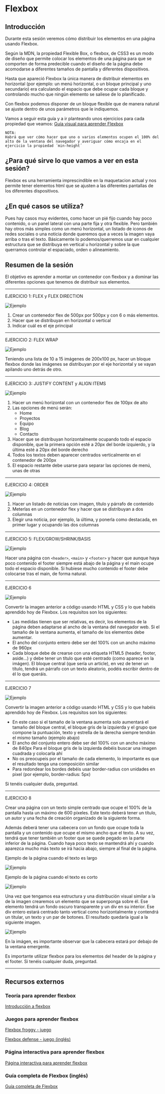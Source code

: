 # Flexbox

## Introducción

Durante esta sesión veremos cómo distribuir los elementos en una página usando Flexbox.

Según la MDN, la propiedad Flexible Box, o flexbox, de CSS3 es un modo de diseño que permite colocar los elementos de una página para que se comporten de forma predecible cuando el diseño de la página debe acomodarse a diferentes tamaños de pantalla y diferentes dispositivos.

Hasta que apareció Flexbox la única manera de distribuir elementos en horizontal (por ejemplo: un menú horizontal, o un bloque principal y uno secundario) era calculando el espacio que debe ocupar cada bloque y controlando mucho que ningún elemento se saliese de lo planificado.

Con flexbox podemos disponer de un bloque flexible que de manera natural se ajuste dentro de unos parámetros que le indiquemos.

Vamos a seguir esta guía y a ir planteando unos ejercicios para cada propiedad que veamos: [Guía visual para aprender Flexbox](http://soyfrontend.com/guia-visual-aprender-flexbox-css3/)

	NOTA:
	Habrá que ver cómo hacer que uno o varios elementos ocupen el 100% del alto de la ventana del navegador y averiguar cómo encaja en el ejercicio la propiedad ´min-height´

## ¿Para qué sirve lo que vamos a ver en esta sesión?

Flexbox es una herramienta imprescindible en la maquetacion actual y nos permite tener elementos html que se ajusten a las diferentes pantallas de los diferentes dispositivos.


## ¿En qué casos se utiliza?

Pues hay casos muy evidentes, como hacer un pié fijo cuando hay poco contenido, o un panel lateral con una parte fija y otra flexible. Pero también hay otros más simples como un menú horizontal, un listado de iconos de redes sociales o una noticia donde queremos que a veces la imagen vaya arriba o tras el texto.
Básicamente lo podemos/querremos usar en cualquier estructura que se distribuya en vertical u horizontal y sobre la que querramos controlar el espaciado, orden o alineamiento.

## Resumen de la sesión

El objetivo es aprender a montar un contenedor con flexbox y a dominar las diferentes opciones que tenemos de distribuir sus elementos.

* * *
EJERCICIO 1: FLEX y FLEX DIRECTION

![Ejemplo](assets/1-4-ejercicio-1.png)

1. Crear un contenedor flex de  500px por 500px y con 6 o más elementos.
2. Hacer que se distribuyan en horizontal o vertical
3. Indicar cuál es el eje principal
* * *
EJERCICIO 2: FLEX WRAP

![Ejemplo](assets/1-4-ejercicio-2.png)

Teniendo una lista de 10 a 15 imágenes de 200x100 px, hacer un bloque flexbox donde las imágenes se distribuyan por el eje horizontal y se vayan apilando uno detrás de otro.
* * *
EJERCICIO 3: JUSTIFY CONTENT y ALIGN ITEMS

![Ejemplo](assets/1-4-ejercicio-3.png)

1. Hacer un menú horizontal con un contenedor flex de 100px de alto
2. Las opciones de menú serán:
	* Home
	* Proyectos
	* Equipo
	* Blog
	* Contacto
3. Hacer que se distribuyan horizontalmente ocupando todo el espacio disponible, que la primera opción esté a 20px del borde izquierdo, y la última esté a 20px del borde derecho
4. Todos los textos deben aparecer centrados verticalmente en el contenedor de 200px
5. El espacio restante debe usarse para separar las opciones de menú, unas de otras
* * *
EJERCICIO 4: ORDER

![Ejemplo](assets/1-4-ejercicio-4.png)

1. Hacer un listado de noticias con imagen, título y párrafo de contenido
2. Meterlas en un contenedor flex y hacer que se distribuyan a dos columnas
3. Elegir una noticia, por ejemplo, la última, y ponerla como destacada, en primer lugar y ocupando las dos columnas
* * *
EJERCICIO 5: FLEX/GROW/SHRINK/BASIS

![Ejemplo](assets/1-4-ejercicio-5.png)

Hacer una página con `<header>`, `<main>` y `<footer>` y hacer que aunque haya poco contenido el footer siempre está abajo de la página y el main ocupe todo el espacio disponible.
Si hubiese mucho contenido el footer debe colocarse tras el main, de forma natural.
* * *
EJERCICIO 6

![Ejemplo](assets/1-4-ejercicio-6.png)

Convertir la imagen anterior a código usando HTML y CSS y lo que habéis aprendido hoy de Flexbox. Los requisitos son los siguientes:

* Las medidas tienen que ser relativas, es decir, los elementos de la página deben adaptarse al ancho de la ventana del navegador web. Si el tamaño de la ventana aumenta, el tamaño de los elementos debe aumentar.
* El ancho del conjunto entero debe ser del 100% con un ancho máximo de 960px
* Cada bloque debe de crearse con una etiqueta HTML5 (header, footer, aside...) y debe tener un título que esté centrado (como aparece en la imágen). El bloque central (que sería un article), en vez de tener un título, tendrá un párrafo con un texto aleatorio, podéis escribir dentro de él lo que queráis.
* * *
EJERCICIO 7

![Ejemplo](assets/1-4-ejercicio-7.png)

Convertir la imagen anterior a código usando HTML y CSS y lo que habéis aprendido hoy de Flexbox. Los requisitos son los siguientes:

* En este caso si el tamaño de la ventana aumenta solo aumentará el tamaño del bloque central, el bloque gris de la izquierda y el grupo que compone la puntuación, texto y estrella de la derecha siempre tendrán el mismo tamaño (ejemplo abajo)
* El ancho del conjunto entero debe ser del	 100% con un ancho máximo de 840px
Para el bloque gris de la izquierda debéis buscar una imagen cuadrada y colocarla ahí
* No os preocupeis por el tamaño de cada elemento, lo importante es que el resultado tenga una composición similar
* Para redondear los bordes debéis usar border-radius con unidades en pixel (por ejemplo, border-radius: 5px)

Si tenéis cualquier duda, preguntad.
* * *
EJERCICIO 8

Crear una página con un texto simple centrado que ocupe el 100% de la pantalla hasta un máximo de 600 píxeles. Este texto deberá tener un título, un autor y una fecha de creación organizado de la siguiente forma.

Además deberá tener una cabecera con un fondo que ocupe toda la pantalla y un contenido que ocupe el mismo ancho que el texto. A su vez, tendrá que tener también un footer que se quede pegado en la parte inferior de la página. Cuando haya poco texto se mantendrá ahí y cuando aparezca mucho más texto se irá hacia abajo, siempre al final de la página.

Ejemplo de la página cuando el texto es largo

![Ejemplo](assets/1-4-ejercicio-8-1.png)


Ejemplo de la página cuando el texto es corto

![Ejemplo](assets/1-4-ejercicio-8-2.png)

Una vez que tengamos esa estructura y una distribución visual similar a la de la imagen crearemos un elemento que se superponga sobre él. Ese elemento tendrá un fondo oscuro transparente y un div en su interior. Ese div entero estará centrado tanto vertical como horizontalmente y contendrá un titular, un texto y un par de botones. El resultado quedaría igual a la siguiente imagen.

![Ejemplo](assets/1-4-ejercicio-8-3.png)

En la imágen, es importante observar que la cabecera estará por debajo de la ventana emergente.

Es importante utilizar flexbox para los elementos del header de la página y el footer. Si tenéis cualquier duda, preguntad.
* * *

## Recursos externos

### Teoría para aprender flexbox

[Introducción a flexbox](https://www.youtube.com/watch?v=F-KCncXMPk0)

### Juegos para aprender flexbox

[Flexbox froggy - juego](http://flexboxfroggy.com/#es)

[Flexbox defense - juego (inglés)](http://www.flexboxdefense.com/)

### Página interactiva para aprender flexbox

[Página interactiva para aprender flexbox](http://codepen.io/enxaneta/full/adLPwv/)

### Guía completa de Flexbox (inglés)

[Guía completa de Flexbox](https://css-tricks.com/snippets/css/a-guide-to-flexbox/)
